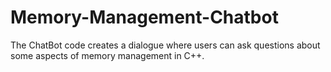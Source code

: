 # Memory-Management-Chatbot
The ChatBot code creates a dialogue where users can ask questions about some aspects of memory management in C++.
